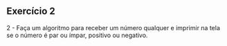 ## Exercício 2

2 - Faça um algoritmo para receber um número qualquer e imprimir na tela se o número é par ou ímpar, positivo ou negativo.